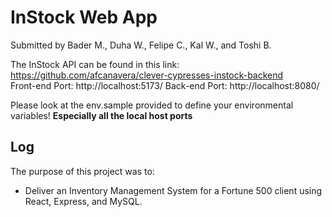 # InStock Web App

Submitted by Bader M., Duha W., Felipe C., Kal W., and Toshi B. 

The InStock API can be found in this link: https://github.com/afcanavera/clever-cypresses-instock-backend<br/>
Front-end Port: http://localhost:5173/ Back-end Port: http://localhost:8080/

Please look at the env.sample provided to define your environmental variables! **Especially all the local host ports**

## Log

The purpose of this project was to:
- Deliver an Inventory Management System for a Fortune 500 client using React, Express, and MySQL.

